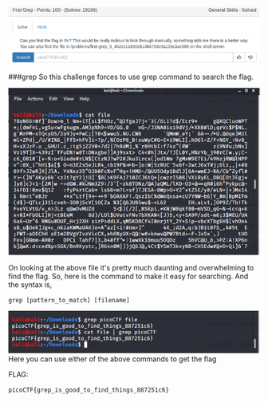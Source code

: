 ![](./images/logo.png)

###grep
So this challenge forces to use grep command to search the flag.

![](./images/img1.png)

On looking at the above file it's pretty much daunting and overwhelming to find the flag.
So, here is the command to make it easy for searching.
And the syntax is,
```
grep [pattern_to_match] [filename]
```

![](./images/img2.png)
Here you can use either of the above commands to get the flag

FLAG:
```
picoCTF{grep_is_good_to_find_things_887251c6}
```

